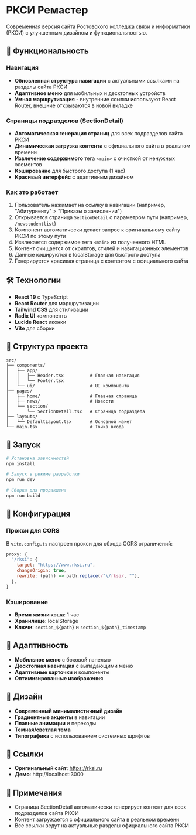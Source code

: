 # РКСИ Ремастер

Современная версия сайта Ростовского колледжа связи и информатики (РКСИ) с улучшенным дизайном и функциональностью.

## 🚀 Функциональность

### Навигация
- **Обновленная структура навигации** с актуальными ссылками на разделы сайта РКСИ
- **Адаптивное меню** для мобильных и десктопных устройств
- **Умная маршрутизация** - внутренние ссылки используют React Router, внешние открываются в новой вкладке

### Страницы подразделов (SectionDetail)
- **Автоматическая генерация страниц** для всех подразделов сайта РКСИ
- **Динамическая загрузка контента** с официального сайта в реальном времени
- **Извлечение содержимого** тега `<main>` с очисткой от ненужных элементов
- **Кэширование** для быстрого доступа (1 час)
- **Красивый интерфейс** с адаптивным дизайном

### Как это работает
1. Пользователь нажимает на ссылку в навигации (например, "Абитуриенту" > "Приказы о зачислении")
2. Открывается страница `SectionDetail` с параметром пути (например, `/newstudentlist`)
3. Компонент автоматически делает запрос к оригинальному сайту РКСИ по этому пути
4. Извлекается содержимое тега `<main>` из полученного HTML
5. Контент очищается от скриптов, стилей и навигационных элементов
6. Данные кэшируются в localStorage для быстрого доступа
7. Генерируется красивая страница с контентом с официального сайта

## 🛠 Технологии

- **React 19** с TypeScript
- **React Router** для маршрутизации
- **Tailwind CSS** для стилизации
- **Radix UI** компоненты
- **Lucide React** иконки
- **Vite** для сборки

## 📁 Структура проекта

```
src/
├── components/
│   ├── app/
│   │   ├── Header.tsx          # Главная навигация
│   │   └── Footer.tsx
│   └── ui/                     # UI компоненты
├── pages/
│   ├── home/                   # Главная страница
│   ├── news/                   # Новости
│   └── section/
│       └── SectionDetail.tsx   # Страница подраздела
├── layouts/
│   └── DefaultLayout.tsx       # Основной макет
└── main.tsx                    # Точка входа
```

## 🚀 Запуск

```bash
# Установка зависимостей
npm install

# Запуск в режиме разработки
npm run dev

# Сборка для продакшена
npm run build
```

## 🔧 Конфигурация

### Прокси для CORS
В `vite.config.ts` настроен прокси для обхода CORS ограничений:
```javascript
proxy: {
  "/rksi": {
    target: "https://www.rksi.ru",
    changeOrigin: true,
    rewrite: (path) => path.replace(/^\/rksi/, ""),
  },
}
```

### Кэширование
- **Время жизни кэша**: 1 час
- **Хранилище**: localStorage
- **Ключи**: `section_${path}` и `section_${path}_timestamp`

## 📱 Адаптивность

- **Мобильное меню** с боковой панелью
- **Десктопная навигация** с выпадающими меню
- **Адаптивные карточки** и компоненты
- **Оптимизированные изображения**

## 🎨 Дизайн

- **Современный минималистичный дизайн**
- **Градиентные акценты** в навигации
- **Плавные анимации** и переходы
- **Темная/светлая тема**
- **Типографика** с использованием системных шрифтов

## 🔗 Ссылки

- **Оригинальный сайт**: https://rksi.ru
- **Демо**: http://localhost:3000

## 📝 Примечания

- Страница SectionDetail автоматически генерирует контент для всех подразделов сайта РКСИ
- Контент загружается с официального сайта в реальном времени
- Все ссылки ведут на актуальные разделы официального сайта РКСИ
